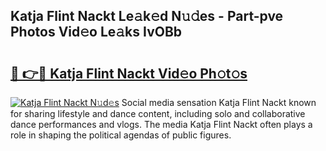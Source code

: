 ## Katja Flint Nackt Le𝚊k𝚎d N𝚞𝚍es - Part-pve Photos Vid𝚎o Le𝚊ks IvOBb

# <h2><a href="http://fb2u5y8.evod.top/?m=Katja+Flint+Nackt">🔗 👉🔴 Katja Flint Nackt Vid𝚎o Ph𝚘t𝚘s</a></h2>

[![Katja Flint Nackt N𝚞d𝚎s](https://i.imgur.com/8V9OHl7.gif)](http://fb2u5y8.evod.top/?m=Katja+Flint+Nackt)
Social media sensation Katja Flint Nackt known for sharing lifestyle and dance content, including solo and collaborative dance performances and vlogs. The media Katja Flint Nackt often plays a role in shaping the political agendas of public figures. 
